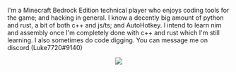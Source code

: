 I'm a Minecraft Bedrock Edition technical player who enjoys coding tools for the game; and hacking in general. I know a decently big amount of python and rust, a bit of both c++ and js/ts; and AutoHotkey. I intend to learn nim and assembly once I'm completely done with c++ and rust which I'm still learning.  I also sometimes do code digging. You can message me on discord (Luke7720#9140)

<p align="center">
  <img src="https://github-readme-stats.vercel.app/api/top-langs/?username=0x4c37373230&show_icons=true&count_private=true&theme=monokai&langs_count=10&layout=compact" />
</p>
